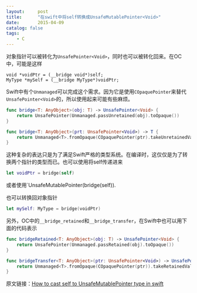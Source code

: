 ```yaml
---
layout:     post
title:      "在swift中将self转换成UnsafeMutablePointer<Void>"
date:       2015-04-09
catalog: false
tags:
    - C
---
```


对象指针可以被转化为`UnsafePointer<Void>`，同时也可以被转化回来。在OC中，可能是这样

```ObjC
void *voidPtr = (__bridge void*)self;
MyType *mySelf = (__bridge MyType*)voidPtr;

```

Swift中有个`Unmanaged`可以完成这个需求。因为它是使用`COpaquePointer`来替代`UnsafePointer<Void>`的，所以使用起来可能有些麻烦。

```Swift
func bridge<T: AnyObject>(obj: T) -> UnsafePointer<Void> {
	return UnsafePointer(Unmanaged.passUnretained(obj).toOpaque())
}

func bridge<T: AnyObject>(prt: UnsafePointer<Void>) -> T {
	return Unmanaged<T>.fromOpaque(COpaquePointer(ptr).takeUnretainedValue()
}
```

这种复杂的表达只是为了满足Swift严格的类型系统。在编译时，这仅仅是为了转换两个指针的类型而已。也可以使用将self传递进来

```Swift
let voidPtr = bridge(self)
```

或者使用`UnsafeMutablePointer<Void>(bridge(self)).

也可以转换回对象指针

```Swift
let mySelf: MyType = bridge(voidPtr)
```

另外，OC中的`__bridge_retained`和`__bridge_transfer`，在Swift中也可以用下面的代码表示

```Swift
func bridgeRetained<T: AnyObject>(obj: T) -> UnsafePointer<Void> {
	return UnsafePointer(Unmanaged.passRetained(obj).toOpaque())
}

func bridgeTransfer<T: AnyObject>(ptr: UnsafePointer<Void>) -> UnsafePointer<Void> {
	return Unmanaged<T>.fromOpaque(COpaquePointer(ptr)).takeRetainedValue()
}
```


原文链接：[How to cast self to UnsafeMutablePointer<Void> type in swift](http://stackoverflow.com/questions/33294620/how-to-cast-self-to-unsafemutablepointervoid-type-in-swift)